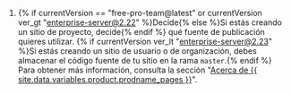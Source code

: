 1. {% if currentVersion == "free-pro-team@latest" or currentVersion ver_gt "enterprise-server@2.22" %}Decide{% else %}Si estás creando un sitio de proyecto, decide{% endif %} qué fuente de publicación quieres utilizar. {% if currentVersion ver_lt "enterprise-server@2.23" %}Si estás creando un sitio de usuario o de organización, debes almacenar el código fuente de tu sitio en la rama `master`.{% endif %} Para obtener más información, consulta la sección "[Acerca de {{ site.data.variables.product.prodname_pages }}](/articles/about-github-pages#publishing-sources-for-github-pages-sites)".
